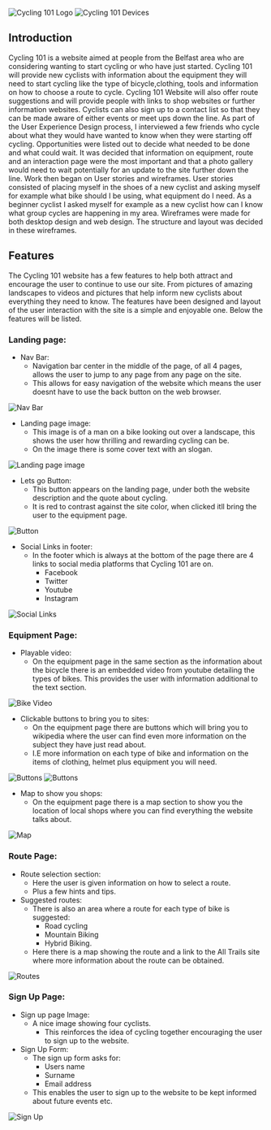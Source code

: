 ![Cycling 101 Logo](https://github.com/Gh0ul5lay3r-91/Cycling-101/blob/master/Assests/readme-images/logo.png)
![Cycling 101 Devices](https://github.com/Gh0ul5lay3r-91/Cycling-101/blob/master/Assests/readme-images/siteExample.jpg)

## Introduction

Cycling 101 is a website aimed at people from the Belfast area who are considering wanting to start cycling or who have just started. Cycling 101 will provide new cyclists with information about the equipment they will need to start cycling like the type of bicycle,clothing, tools and information on how to choose a route to cycle. 
Cycling 101 Website will also offer route suggestions and will provide people with links to shop websites or further information websites. Cyclists can also sign up to a contact list so that they can be made aware of either events or meet ups down the line.
As part of the User Experience Design process, I interviewed a few friends who cycle about what they would have wanted to know when they were starting off cycling.
Opportunities were listed out to decide what needed to be done and what could wait. It was decided that information on equipment, route and an interaction page were the most important and that a photo gallery would need to wait potentially for an update to the site further down the line. 
Work then began on User stories and wireframes. User stories consisted of placing myself in the shoes of a new cyclist and asking myself for example what bike should I be using, what equipment do I need. As a beginner cyclist I asked myself for example as a new cyclist how can I know what group cycles are happening in my area. Wireframes were made for both desktop design and web design. The structure and layout was decided in these wireframes.

## Features

The Cycling 101 website has a few features to help both attract and encourage the user to continue to use our site. From pictures of amazing landscapes to videos and pictures that help inform new cyclists about everything they need to know. The features have been designed and layout of the user interaction with the site is a simple and enjoyable one. Below the features will be listed.

### Landing page:
* Nav Bar: 
    * Navigation bar center in the middle of the page, of all 4 pages, allows the user to jump to any page from any page on the site. 
    * This allows for easy navigation of the website which means the user doesnt have to use the back button on the web browser.

![Nav Bar](https://github.com/Gh0ul5lay3r-91/Cycling-101/blob/master/Assests/readme-images/nav-bar.png)

* Landing page image: 
    * This image is of a man on a bike looking out over a landscape, this shows the user how thrilling and rewarding cycling can be.
    * On the image there is some cover text with an slogan.

![Landing page image](https://github.com/Gh0ul5lay3r-91/Cycling-101/blob/master/Assests/readme-images/main-image-text.png)

* Lets go Button: 
    * This button appears on the landing page, under both the website description and the quote about cycling.
    * It is red to contrast against the site color, when clicked itll bring the user to the equipment page.

![Button](https://github.com/Gh0ul5lay3r-91/Cycling-101/blob/master/Assests/readme-images/button.png)

* Social Links in footer: 
    * In the footer which is always at the bottom of the page there are 4 links to social media platforms that Cycling 101 are on. 
        * Facebook 
        * Twitter
        * Youtube
        * Instagram

![Social Links](https://github.com/Gh0ul5lay3r-91/Cycling-101/blob/master/Assests/readme-images/social-links.png)

### Equipment Page:
* Playable video: 
    * On the equipment page in the same section as the information about the bicycle there is an embedded video from youtube detailing the types of bikes. This provides the    user with information additional to the text section.

![Bike Video](https://github.com/Gh0ul5lay3r-91/Cycling-101/blob/master/Assests/readme-images/bike-vid.png)

* Clickable buttons to bring you to sites:
    * On the equipment page there are buttons which will bring you to wikipedia where the user can find even more information on the subject they have just read about.
    * I.E more information on each type of bike and information on the items of clothing, helmet plus equipment you will need.

![Buttons](https://github.com/Gh0ul5lay3r-91/Cycling-101/blob/master/Assests/readme-images/equip-buttons.png)
![Buttons](https://github.com/Gh0ul5lay3r-91/Cycling-101/blob/master/Assests/readme-images/equip-buttons2.png)

* Map to show you shops: 
    * On the equipment page there is a map section to show you the location of local shops where you can find everything the website talks about.

![Map](https://github.com/Gh0ul5lay3r-91/Cycling-101/blob/master/Assests/readme-images/map.png)

### Route Page:
* Route selection section: 
    * Here the user is given information on how to select a route. 
    * Plus a few hints and tips.
* Suggested routes: 
    * There is also an area where a route for each type of bike is suggested: 
        * Road cycling
        * Mountain Biking
        * Hybrid Biking. 
    * Here there is a map showing the route and a link to the All Trails site where more information about the route can be obtained.

![Routes](https://github.com/Gh0ul5lay3r-91/Cycling-101/blob/master/Assests/readme-images/suggested-routes.png)

### Sign Up Page:
* Sign up page Image: 
    * A nice image showing four cyclists. 
        * This reinforces the idea of cycling together encouraging the user to sign up to the website.
* Sign Up Form: 
    * The sign up form asks for: 
        * Users name
        * Surname
        * Email address 
    * This enables the user to sign up to the website to be kept informed about future events etc.

![Sign Up](https://github.com/Gh0ul5lay3r-91/Cycling-101/blob/master/Assests/readme-images/signup.png)


